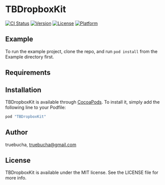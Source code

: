 # TBDropboxKit

[![CI Status](http://img.shields.io/travis/truebucha/TBDropboxKit.svg?style=flat)](https://travis-ci.org/truebucha/TBDropboxKit)
[![Version](https://img.shields.io/cocoapods/v/TBDropboxKit.svg?style=flat)](http://cocoapods.org/pods/TBDropboxKit)
[![License](https://img.shields.io/cocoapods/l/TBDropboxKit.svg?style=flat)](http://cocoapods.org/pods/TBDropboxKit)
[![Platform](https://img.shields.io/cocoapods/p/TBDropboxKit.svg?style=flat)](http://cocoapods.org/pods/TBDropboxKit)

## Example

To run the example project, clone the repo, and run `pod install` from the Example directory first.

## Requirements

## Installation

TBDropboxKit is available through [CocoaPods](http://cocoapods.org). To install
it, simply add the following line to your Podfile:

```ruby
pod "TBDropboxKit"
```

## Author

truebucha, truebucha@gmail.com

## License

TBDropboxKit is available under the MIT license. See the LICENSE file for more info.
